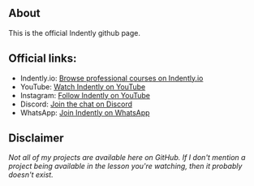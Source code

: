## About
This is the official Indently github page.


## Official links:
- Indently.io: [Browse professional courses on Indently.io](https://indently.io)
- YouTube: [Watch Indently on YouTube](https://www.youtube.com/@Indently)
- Instagram: [Follow Indently on YouTube](https://www.instagram.com/indentlyreels/)
- Discord: [Join the chat on Discord](discord.indently.io)
- WhatsApp: [Join Indently on WhatsApp](https://www.whatsapp.com/channel/0029VaDQmhHEawdqqgkHim01)

## Disclaimer
_Not all of my projects are available here on GitHub. If I don't mention a project being available in the lesson you're watching, then it probably doesn't exist._


